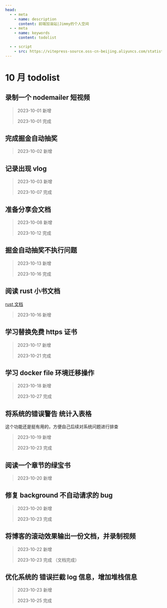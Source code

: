 ```yaml
---
head:
  - - meta
    - name: description
      content: 前端加油站|Jimmy的个人空间
  - - meta
    - name: keywords
      content: todolist

  - - script
    - src: https://vitepress-source.oss-cn-beijing.aliyuncs.com/statistics.js
---
```


# 10 月 todolist

## 录制一个 nodemailer 短视频

> 2023-10-01 新增
>
> 2023-10-01 完成

## 完成掘金自动抽奖

> 2023-10-02 新增

## 记录出现 vlog

> 2023-10-03 新增
>
> 2023-10-07 完成

## 准备分享会文档

> 2023-10-08 新增
>
> 2023-10-12 完成

## 掘金自动抽奖不执行问题

> 2023-10-13 新增
>
> 2023-10-16 完成

## 阅读 rust 小书文档

[rust 文档](https://course.rs/about-book.html)

> 2023-10-16 新增

## 学习替换免费 https 证书

> 2023-10-17 新增
>
> 2023-10-21 完成

## 学习 docker file 环境迁移操作

> 2023-10-18 新增
>
> 2023-10-27 完成

## 将系统的错误警告 统计入表格

这个功能还是挺有用的，方便自己后续对系统问题进行排查

> 2023-10-19 新增
>
> 2023-10-23 完成

## 阅读一个章节的绿宝书

> 2023-10-20 新增

## 修复 background 不自动请求的 bug

> 2023-10-20 新增
>
> 2023-10-23 完成

## 将博客的滚动效果输出一份文档，并录制视频

> 2023-10-22 新增
>
> 2023-10-23 完成 （文档完成）

## 优化系统的 错误拦截 log 信息，增加堆栈信息

> 2023-10-23 新增
>
> 2023-10-25 完成
